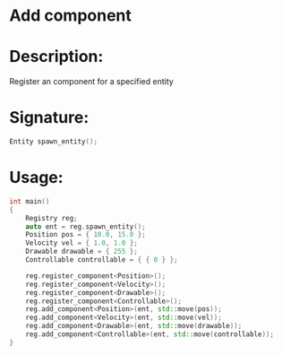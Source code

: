 # Add component

# Description:
Register an component for a specified entity

# Signature:
```c++
Entity spawn_entity();
```

# Usage:
```c++
int main()
{
	Registry reg;
	auto ent = reg.spawn_entity();
	Position pos = { 10.0, 15.0 };
	Velocity vel = { 1.0, 1.0 }; 
	Drawable drawable = { 255 };
	Controllable controllable = { { 0 } };

	reg.register_component<Position>();
	reg.register_component<Velocity>();
	reg.register_component<Drawable>();
	reg.register_component<Controllable>();
	reg.add_component<Position>(ent, std::move(pos));
	reg.add_component<Velocity>(ent, std::move(vel));
	reg.add_component<Drawable>(ent, std::move(drawable));
	reg.add_component<Controllable>(ent, std::move(controllable));
}
```
